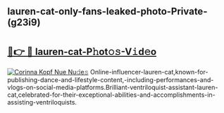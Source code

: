## lauren-cat-only-fans​-leaked-photo​-Private-(g23i9)


# <h2><a href="https://mediaupload.pro?title=lauren-cat&ref=git">🔗👉 🔴 lauren-cat-P𝚑ot𝚘𝚜-V𝚒d𝚎o</a></h2>

[![Corinna Kopf Nue Nu𝚍e𝚜](https://i.imgur.com/0qMVB7G.gif)](https://mediaupload.pro?title=lauren-cat&ref=git)
Online-influencer-lauren-cat,known-for-publishing-dance-and-lifestyle-content,-including-performances-and-vlogs-on-social-media-platforms.Brilliant-ventriloquist-assistant-lauren-cat,celebrated-for-their-exceptional-abilities-and-accomplishments-in-assisting-ventriloquists.  